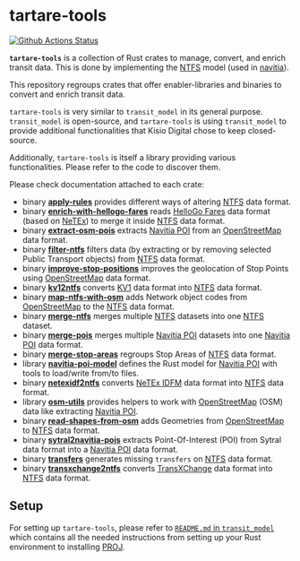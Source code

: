 # tartare-tools

[![Github Actions Status][github_actions_badge]][github_actions]

[github_actions_badge]: https://github.com/CanalTP/tartare-tools/workflows/Continuous%20Integration/badge.svg
[github_actions]: https://github.com/CanalTP/tartare-tools/actions?query=workflow%3A%22Continuous+Integration%22

**`tartare-tools`** is a collection of Rust crates to manage, convert, and
enrich transit data.  This is done by implementing the [NTFS] model (used in
[navitia]).

This repository regroups crates that offer enabler-libraries and binaries to
convert and enrich transit data.

`tartare-tools` is very similar to `transit_model` in its general purpose.
`transit_model` is open-source, and `tartare-tools` is using `transit_model` to
provide additional functionalities that Kisio Digital chose to keep
closed-source.

Additionally, `tartare-tools` is itself a library providing various
functionalities. Please refer to the code to discover them.

Please check documentation attached to each crate:

* binary [**apply-rules**](apply-rules/README.md) provides different ways of
  altering [NTFS] data format.
* binary [**enrich-with-hellogo-fares**](enrich-with-hellogo-fares/README.md)
  reads [HelloGo Fares] data format (based on [NeTEx]) to merge it inside [NTFS]
  data format.
* binary [**extract-osm-pois**] extracts [Navitia POI] from an [OpenStreetMap]
  data format.
* binary [**filter-ntfs**](filter-ntfs/README.md) filters data (by extracting or
  by removing selected Public Transport objects) from [NTFS] data format.
* binary [**improve-stop-positions**] improves the geolocation of Stop Points
  using [OpenStreetMap] data format.
* binary [**kv12ntfs**](kv12ntfs/README.md) converts [KV1] data format into
  [NTFS] data format.
* binary [**map-ntfs-with-osm**] adds Network object codes from [OpenStreetMap] to
  the [NTFS] data format.
* binary [**merge-ntfs**](merge-ntfs/README.md) merges multiple [NTFS] datasets
  into one [NTFS] dataset.
* binary [**merge-pois**] merges multiple [Navitia POI] datasets into one
  [Navitia POI] data format.
* binary [**merge-stop-areas**](merge-stop-areas/README.md) regroups Stop Areas
  of [NTFS] data format.
* library [**navitia-poi-model**](navitia-poi-model/README.md) defines the Rust
  model for [Navitia POI] with tools to load/write from/to files.
* binary [**netexidf2ntfs**](netexidf2ntfs/README.md) converts [NeTEx IDFM] data
  format into [NTFS] data format.
* library [**osm-utils**](osm-utils/README.md) provides helpers to work with
  [OpenStreetMap] (OSM) data like extracting [Navitia POI].
* binary [**read-shapes-from-osm**] adds Geometries from [OpenStreetMap] to [NTFS]
  data format.
* binary [**sytral2navitia-pois**] extracts Point-Of-Interest (POI) from Sytral
  data format into a [Navitia POI] data format.
* binary [**transfers**](transfers/README.md) generates missing `transfers` on
  [NTFS] data format.
* binary [**transxchange2ntfs**](transxchange2ntfs/README.md) converts
  [TransXChange] data format into [NTFS] data format.

## Setup
For setting up `tartare-tools`, please refer to [`README.md` in
`transit_model`](https://github.com/CanalTP/transit_model/blob/master/README.md)
which contains all the needed instructions from setting up your Rust environment
to installing [PROJ].

[**extract-osm-pois**]: https://confluence.kisio.org/x/lYImAg#Tartare-Listedesprocessusdetraitements-ExtractOSMPOIs
[**improve-stop-positions**]: https://confluence.kisio.org/x/lYImAg#Tartare-Listedesprocessusdetraitements-ImproveStopsPositionWithOSM
[HelloGo Fares]: https://confluence.kisio.org/x/o4eiAw
[KV1]: https://confluence.kisio.org/x/OoWiAw
[**map-ntfs-with-osm**]: https://confluence.kisio.org/x/lYImAg#Tartare-Listedesprocessusdetraitements-MapNTFSWithOSM
[**merge-pois**]: https://confluence.kisio.org/x/lYImAg#Tartare-Listedesprocessusdetraitements-MergePOIs
[navitia]: https://github.com/CanalTP/navitia
[Navitia POI]: https://confluence.kisio.org/x/85Ui
[NeTEx]: http://netex-cen.eu
[NeTEx IDFM]: https://confluence.kisio.org/x/BAYCAw
[NTFS]: https://github.com/CanalTP/ntfs-specification/blob/master/ntfs_fr.md
[OpenStreetMap]: https://www.openstreetmap.org/
[PROJ]: https://proj.org
[**read-shapes-from-osm**]: https://confluence.kisio.org/x/lYImAg#Tartare-Listedesprocessusdetraitements-ReadShapesFromOSM
[**sytral2navitia-pois**]: https://confluence.kisio.org/x/lYImAg#Tartare-Listedesprocessusdetraitements-SytralPOIs2NavitiaPOIs(SpécifiqueSytral)
[TransXChange]: https://confluence.kisio.org/x/LYaiAw
